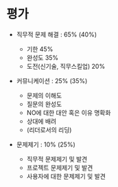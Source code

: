 # 평가 
- 직무적 문제 해결 : 65% (40%)
   - 기한 45%
   - 완성도 35%
   - 도전(신기술, 직무스킬업) 20%
   
- 커뮤니케이션 : 25% (35%)
   - 문제의 이해도
   - 질문의 완성도
   - NO에 대한 대안 혹은 이유 명확화
   - 상대에 배려
   - (리더로서의 리딩)
 
 - 문제제기 : 10% (25%)
   - 직무적 문제제기 및 발견
   - 프로젝트 문제제기 및 발견
   - 사용자에 대한 문제제기 및 발견
